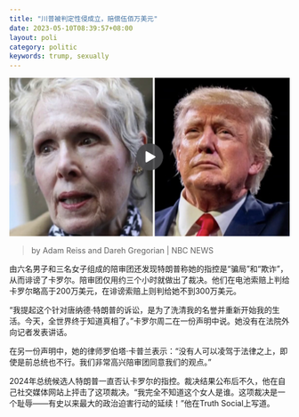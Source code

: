 ```yaml
---
title: "川普被判定性侵成立，赔偿伍佰万美元"
date: 2023-05-10T08:39:57+08:00
layout: poli
category: politic
keywords: trump, sexually
---
```

![](https://raw.githubusercontent.com/davidwww523/photo/master/202305100756640.png)
>by Adam Reiss and Dareh Gregorian | NBC NEWS

由六名男子和三名女子组成的陪审团还发现特朗普称她的指控是“骗局”和“欺诈”，从而诽谤了卡罗尔。陪审团仅用约三个小时就做出了裁决。他们在电池索赔上判给卡罗尔略高于200万美元，在诽谤索赔上则判给她不到300万美元。

“我提起这个针对唐纳德·特朗普的诉讼，是为了洗清我的名誉并重新开始我的生活。今天，全世界终于知道真相了。”卡罗尔周二在一份声明中说。她没有在法院外向记者发表讲话。

在另一份声明中，她的律师罗伯塔·卡普兰表示：“没有人可以凌驾于法律之上，即使是前总统也不行。我们非常高兴陪审团同意我们的观点。”

2024年总统候选人特朗普一直否认卡罗尔的指控。裁决结果公布后不久，他在自己社交媒体网站上抨击了这项裁决。“我完全不知道这个女人是谁。这项裁决是一个耻辱——有史以来最大的政治迫害行动的延续！”他在Truth Social上写道。